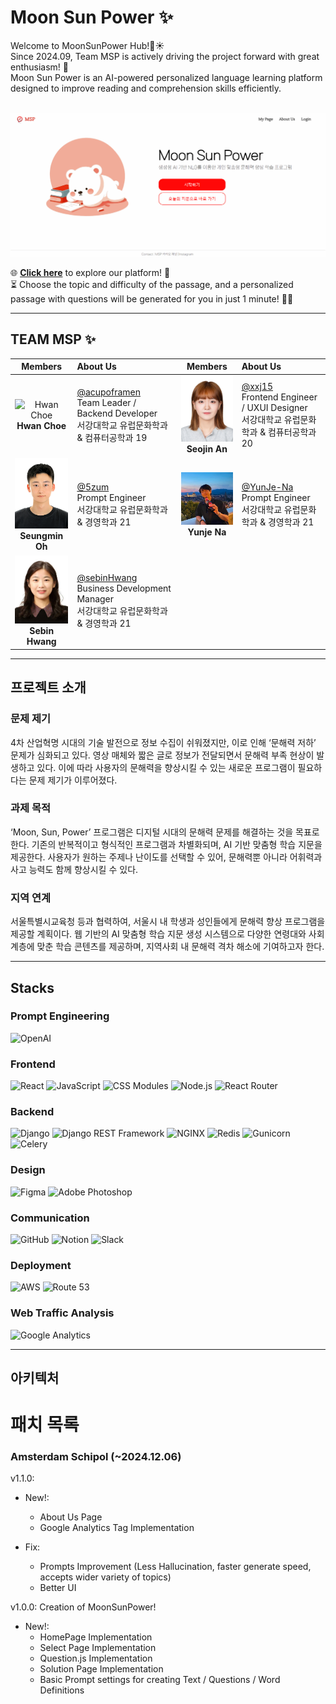 # Moon Sun Power ✨

Welcome to MoonSunPower Hub!🌙☀️ <br/>
Since 2024.09, Team MSP is actively driving the project forward with great enthusiasm! 🚀<br/>
Moon Sun Power is an AI-powered personalized language learning platform designed to improve reading and comprehension skills efficiently.<br/>
<br/>

![Moon Sun Power Preview](frontend/src/assets/aboutMSP.gif)


🌐 [**Click here**](https://moonsunpower.com) to explore our platform! 🚀 <br/>
⏳ Choose the topic and difficulty of the passage, and a personalized passage with questions will be generated for you in just 1 minute! 📝✨


---

## TEAM MSP ✨

| Members | About Us | Members | About Us |
|:------------:|:----------|:------------:|:----------|
| <img src="frontend/src/assets/hwan.jpg" alt="Hwan Choe" width="120"> <br/> **Hwan Choe** | [@acupoframen](https://github.com/acupoframen) <br/> Team Leader / Backend Developer <br/> 서강대학교 유럽문화학과 & 컴퓨터공학과 19 | <img src="frontend/src/assets/sj.jpg" alt="Seojin An" width="120"> <br/> **Seojin An** | [@xxj15](https://github.com/xxj15) <br/> Frontend Engineer / UXUI Designer <br/> 서강대학교 유럽문화학과 & 컴퓨터공학과 20 |
| <img src="frontend/src/assets/seungmin.png" alt="Seungmin Oh" width="120"> <br/> **Seungmin Oh** | [@5zum](https://github.com/5zum) <br/> Prompt Engineer <br/> 서강대학교 유럽문화학과 & 경영학과 21 | <img src="frontend/src/assets/yj.jpg" alt="Yunje Na" width="120"> <br/> **Yunje Na** | [@YunJe-Na](https://github.com/YunJe-Na) <br/> Prompt Engineer <br/> 서강대학교 유럽문화학과 & 경영학과 21 |
| <img src="frontend/src/assets/sebin.jpg" alt="Sebin Hwang" width="120"> <br/> **Sebin Hwang** | [@sebinHwang](https://github.com/sebinHwang) <br/> Business Development Manager <br/> 서강대학교 유럽문화학과 & 경영학과 21 | | |

---

## 프로젝트 소개

### 문제 제기
4차 산업혁명 시대의 기술 발전으로 정보 수집이 쉬워졌지만, 이로 인해 ‘문해력 저하’ 문제가 심화되고 있다. 영상 매체와 짧은 글로 정보가 전달되면서 문해력 부족 현상이 발생하고 있다. 이에 따라 사용자의 문해력을 향상시킬 수 있는 새로운 프로그램이 필요하다는 문제 제기가 이루어졌다.

### 과제 목적
‘Moon, Sun, Power’ 프로그램은 디지털 시대의 문해력 문제를 해결하는 것을 목표로 한다. 기존의 반복적이고 형식적인 프로그램과 차별화되며, AI 기반 맞춤형 학습 지문을 제공한다. 사용자가 원하는 주제나 난이도를 선택할 수 있어, 문해력뿐 아니라 어휘력과 사고 능력도 함께 향상시킬 수 있다.

### 지역 연계
서울특별시교육청 등과 협력하여, 서울시 내 학생과 성인들에게 문해력 향상 프로그램을 제공할 계획이다. 웹 기반의 AI 맞춤형 학습 지문 생성 시스템으로 다양한 연령대와 사회 계층에 맞춘 학습 콘텐츠를 제공하며, 지역사회 내 문해력 격차 해소에 기여하고자 한다.

---
## Stacks

### Prompt Engineering
![OpenAI](https://img.shields.io/badge/OpenAI-412991?style=for-the-badge&logo=openai&logoColor=white)


### Frontend
![React](https://img.shields.io/badge/React-61DAFB?style=for-the-badge&logo=react&logoColor=white)
![JavaScript](https://img.shields.io/badge/JavaScript-F7DF1E?style=for-the-badge&logo=javascript&logoColor=black)
![CSS Modules](https://img.shields.io/badge/CSS_Modules-000000?style=for-the-badge&logo=css3&logoColor=white)
![Node.js](https://img.shields.io/badge/Node.js-339933?style=for-the-badge&logo=node.js&logoColor=white)
![React Router](https://img.shields.io/badge/React_Router-CA4245?style=for-the-badge&logo=react-router&logoColor=white)


### Backend
![Django](https://img.shields.io/badge/Django-092E20?style=for-the-badge&logo=django&logoColor=white)
![Django REST Framework](https://img.shields.io/badge/DRF-092E20?style=for-the-badge&logo=django&logoColor=white)
![NGINX](https://img.shields.io/badge/NGINX-009639?style=for-the-badge&logo=nginx&logoColor=white)
![Redis](https://img.shields.io/badge/Redis-DC382D?style=for-the-badge&logo=redis&logoColor=white)
![Gunicorn](https://img.shields.io/badge/Gunicorn-499848?style=for-the-badge&logo=gunicorn&logoColor=white)
![Celery](https://img.shields.io/badge/Celery-37814A?style=for-the-badge&logo=celery&logoColor=white)

### Design
![Figma](https://img.shields.io/badge/Figma-F24E1E?style=for-the-badge&logo=figma&logoColor=white)
![Adobe Photoshop](https://img.shields.io/badge/Photoshop-31A8FF?style=for-the-badge&logo=adobe-photoshop&logoColor=white)

### Communication
![GitHub](https://img.shields.io/badge/GitHub-181717?style=for-the-badge&logo=github&logoColor=white)
![Notion](https://img.shields.io/badge/Notion-000000?style=for-the-badge&logo=notion&logoColor=white)
![Slack](https://img.shields.io/badge/Slack-4A154B?style=for-the-badge&logo=slack&logoColor=white)

### Deployment
![AWS](https://img.shields.io/badge/AWS-232F3E?style=for-the-badge&logo=amazon-aws&logoColor=white)
![Route 53](https://img.shields.io/badge/Route_53-232F3E?style=for-the-badge&logo=amazon-route53&logoColor=white)

### Web Traffic Analysis
![Google Analytics](https://img.shields.io/badge/Google_Analytics-E37400?style=for-the-badge&logo=google-analytics&logoColor=white)

---

## 아키텍처

# 패치 목록

### Amsterdam Schipol (~2024.12.06)
v1.1.0:
- New!:
    - About Us Page
    - Google Analytics Tag Implementation
    
- Fix: 
    - Prompts Improvement (Less Hallucination, faster generate speed, accepts wider variety of topics)
    - Better UI

v1.0.0: Creation of MoonSunPower!
- New!: 
    - HomePage Implementation
    - Select Page Implementation
    - Question.js Implementation
    - Solution Page Implementation
    - Basic Prompt settings for creating Text / Questions / Word Definitions
